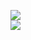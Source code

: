 [![](https://img.shields.io/badge/Made%20With-Github%20Spray-lightgrey.svg?style=for-the-badge&logo=github)](https://github.com/Annihil/github-spray#9379)  
[![](https://i.imgur.com/2DrTn0Z.gif)](https://github.com/Annihil/github-spray)